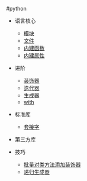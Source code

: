 #python

+   语言核心



    +   [模块](module.md)
    +   [文件](file.md)
    +   [内建函数](builtin-func.md)
    +   [内建属性](builtin-attr.md)

+   进阶

    +   [装饰器](decorator.md)
    +   [迭代器](iter.md)
    +   [生成器](generator.md)
    +   [with](with.md)

+   标准库

    +   [套接字](socket.md)

+   第三方库

+   技巧

    +   [批量对类方法添加装饰器](batch-add-decor-forclass.md)
    +   [递归生成器](recursion-generator.md)
